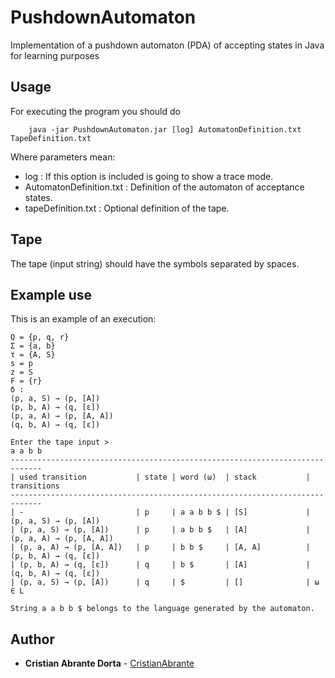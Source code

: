 # PushdownAutomaton
Implementation of a pushdown automaton (PDA) of accepting states in Java for learning purposes

## Usage
For executing the program you should do

```
    java -jar PushdownAutomaton.jar [log] AutomatonDefinition.txt TapeDefinition.txt
```

 Where parameters mean:

 * log : If this option is included is going to show a trace mode.
 * AutomatonDefinition.txt : Definition of the automaton of acceptance states.
 * tapeDefinition.txt : Optional definition of the tape.


## Tape
The tape (input string) should have the symbols separated by spaces.

## Example use
This is an example of an execution:

```
Q = {p, q, r}
Σ = {a, b}
τ = {A, S}
s = p
z = S
F = {r}
δ :
(p, a, S) → (p, [A])
(p, b, A) → (q, [ε])
(p, a, A) → (p, [A, A])
(q, b, A) → (q, [ε])

Enter the tape input >
a a b b
-----------------------------------------------------------------------------
| used transition           | state | word (ω)  | stack           | transitions
-----------------------------------------------------------------------------
| -                         | p     | a a b b $ | [S]             | (p, a, S) → (p, [A])
| (p, a, S) → (p, [A])      | p     | a b b $   | [A]             | (p, a, A) → (p, [A, A])
| (p, a, A) → (p, [A, A])   | p     | b b $     | [A, A]          | (p, b, A) → (q, [ε])
| (p, b, A) → (q, [ε])      | q     | b $       | [A]             | (q, b, A) → (q, [ε])
| (p, a, S) → (p, [A])      | q     | $         | []              | ω ∈ L

String a a b b $ belongs to the language generated by the automaton.

```

## Author

* **Cristian Abrante Dorta** - [CristianAbrante](https://github.com/CristianAbrante)
